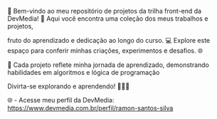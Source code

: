 🚀 Bem-vindo ao meu repositório de projetos da trilha front-end da DevMedia! 🎨 Aqui você encontra uma coleção dos meus trabalhos e projetos,

fruto do aprendizado e dedicação ao longo do curso. 💻 Explore este espaço para conferir minhas criações, experimentos e desafios. 🌐

🔨 Cada projeto reflete minha jornada de aprendizado, demonstrando habilidades em algoritmos e lógica de programação

Divirta-se explorando e aprendendo! 🚀🌐🎉

🌐 - Acesse meu perfil da DevMedia: https://www.devmedia.com.br/perfil/ramon-santos-silva
